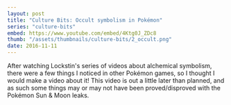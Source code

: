```yaml
---
layout: post
title: "Culture Bits: Occult symbolism in Pokémon"
series: "culture-bits"
embed: https://www.youtube.com/embed/4Ktg0J_ZDc8
thumb: "/assets/thumbnails/culture-bits/2_occult.png"
date: 2016-11-11
---
```


After watching Lockstin's series of videos about alchemical symbolism, there were a few things I noticed in other Pokémon games, so I thought I would make a video about it!
This video is out a little later than planned, and as such some things may or may not have been proved/disproved with the Pokémon Sun & Moon leaks.
